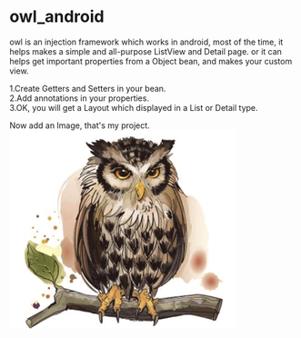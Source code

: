 # owl_android
owl is an injection framework which works in android, most of  the time, it helps makes a simple and all-purpose ListView and Detail page.
or it can helps get important properties from a Object bean, and makes your custom view. 

1.Create Getters and Setters in your bean.<br>
2.Add annotations in your properties.<br>
3.OK, you will get a Layout which displayed in a List or Detail type.<br>

Now add an Image, that's my project.<br>
![image](https://github.com/siyuanliu086/owl_android/blob/master/showicon/owl_android.png)

